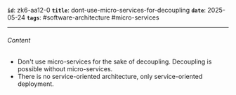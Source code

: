 **`id`**: zk6-aa12-0
**`title`**: dont-use-micro-services-for-decoupling
**`date`**: 2025-05-24
**`tags`**: #software-architecture #micro-services

---

###### Content

-   Don't use micro-services for the sake of decoupling. Decoupling is possible without micro-services.
-   There is no service-oriented architecture, only service-oriented deployment.
